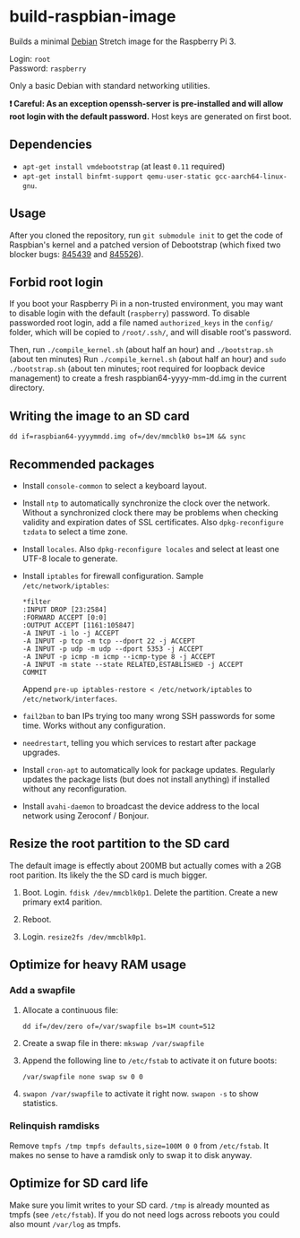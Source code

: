 build-raspbian-image
====================
Builds a minimal [Debian](https://debian.org/) Stretch image for the Raspberry Pi 3.

Login: `root`  
Password: `raspberry`

Only a basic Debian with standard networking utilities.

**:exclamation: Careful: As an exception openssh-server is pre-installed and
will allow root login with the default password.** Host keys are generated on
first boot.

Dependencies
------------

 * `apt-get install vmdebootstrap` (at least `0.11` required)
 * `apt-get install binfmt-support qemu-user-static gcc-aarch64-linux-gnu`.

Usage
-----

After you cloned the repository, run `git submodule init` to get the code
of Raspbian's kernel and a patched version of Debootstrap (which fixed two
blocker bugs: [845439](https://bugs.debian.org/845439) and
[845526](https://bugs.debian.org/845526)).

Forbid root login
-----------------

If you boot your Raspberry Pi in a non-trusted environment, you may want
to disable login with the default (`raspberry`) password.
To disable passworded root login, add a file named `authorized_keys` in
the `config/` folder, which will be copied to `/root/.ssh/`, and will
disable root's password.

Then, run `./compile_kernel.sh` (about half an hour) and `./bootstrap.sh`
(about ten minutes)
Run `./compile_kernel.sh` (about half an hour) and `sudo ./bootstrap.sh`
(about ten minutes; root required for loopback device management)
to create a fresh raspbian64-yyyy-mm-dd.img in the current directory.

Writing the image to an SD card
-------------------------------

`dd if=raspbian64-yyyymmdd.img of=/dev/mmcblk0 bs=1M && sync`

Recommended packages
--------------------

 * Install `console-common` to select a keyboard layout.

 * Install `ntp` to automatically synchronize the clock over the network.
   Without a synchronized clock there may be problems when checking validity
   and expiration dates of SSL certificates.  Also `dpkg-reconfigure tzdata`
   to select a time zone.

 * Install `locales`. Also `dpkg-reconfigure locales` and select at least one
   UTF-8 locale to generate.

 * Install `iptables` for firewall configuration. Sample
   `/etc/network/iptables`:

   ```
   *filter
   :INPUT DROP [23:2584]
   :FORWARD ACCEPT [0:0]
   :OUTPUT ACCEPT [1161:105847]
   -A INPUT -i lo -j ACCEPT
   -A INPUT -p tcp -m tcp --dport 22 -j ACCEPT
   -A INPUT -p udp -m udp --dport 5353 -j ACCEPT
   -A INPUT -p icmp -m icmp --icmp-type 8 -j ACCEPT
   -A INPUT -m state --state RELATED,ESTABLISHED -j ACCEPT
   COMMIT
   ```

   Append `pre-up iptables-restore < /etc/network/iptables` to
   `/etc/network/interfaces`.

 * `fail2ban` to ban IPs trying too many wrong SSH passwords for some time.
   Works without any configuration.

 * `needrestart`, telling you which services to restart after package upgrades.

 * Install `cron-apt` to automatically look for package updates. Regularly
   updates the package lists (but does not install anything) if installed
   without any reconfiguration.

 * Install `avahi-daemon` to broadcast the device address to the local network
   using Zeroconf / Bonjour.

Resize the root partition to the SD card
----------------------------------------

The default image is effectly about 200MB but actually comes with a 2GB root
parition. Its likely the the SD card is much bigger.

 1. Boot. Login. `fdisk /dev/mmcblk0p1`. Delete the partition.
    Create a new primary ext4 parition.

 2. Reboot.

 3. Login. `resize2fs /dev/mmcblk0p1`.

Optimize for heavy RAM usage
----------------------------

### Add a swapfile

 1. Allocate a continuous file:

    `dd if=/dev/zero of=/var/swapfile bs=1M count=512`

 2. Create a swap file in there: `mkswap /var/swapfile`

 3. Append the following line to `/etc/fstab` to activate it on future boots:

    `/var/swapfile none swap sw 0 0`

 4. `swapon /var/swapfile` to activate it right now. `swapon -s` to show
     statistics.

### Relinquish ramdisks

Remove `tmpfs /tmp tmpfs defaults,size=100M 0 0` from `/etc/fstab`. It makes
no sense to have a ramdisk only to swap it to disk anyway.

Optimize for SD card life
-------------------------

Make sure you limit writes to your SD card. `/tmp` is already mounted as
tmpfs (see `/etc/fstab`). If you do not need logs across reboots you could also
mount `/var/log` as tmpfs.
